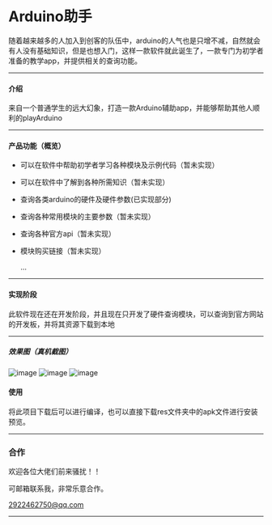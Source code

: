 # Arduino助手

随着越来越多的人加入到创客的队伍中，arduino的人气也是只增不减，自然就会有人没有基础知识，但是也想入门，这样一款软件就此诞生了，一款专门为初学者准备的教学app，并提供相关的查询功能。

---

#### 介绍

来自一个普通学生的远大幻象，打造一款Arduino辅助app，并能够帮助其他人顺利的playArduino

---




#### 产品功能（概览）

-  可以在软件中帮助初学者学习各种模块及示例代码（暂未实现）
-  可以在软件中了解到各种所需知识（暂未实现）
-  查询各类arduino的硬件及硬件参数(已实现部分)
-  查询各种常用模块的主要参数（暂未实现）
-  查询各种官方api（暂未实现）
-  模块购买链接（暂未实现）

    ...
 

---

#### 实现阶段
 此软件现在还在开发阶段，并且现在只开发了硬件查询模块，可以查询到官方网站的开发板，并将其资源下载到本地
 

---

##### 效果图（真机截图）
  ![image](https://github.com/joynchou/arduinoAssistent/blob/master/res/%E6%95%88%E6%9E%9C%E5%9B%BE%EF%BC%88%E7%9C%9F%E6%9C%BA%E8%BF%90%E8%A1%8C%EF%BC%89/%E6%A0%BC%E5%BC%8F%E5%B7%A5%E5%8E%82Screenshot_20180901-102307.jpg) ![image](https://github.com/joynchou/arduinoAssistent/blob/master/res/%E6%95%88%E6%9E%9C%E5%9B%BE%EF%BC%88%E7%9C%9F%E6%9C%BA%E8%BF%90%E8%A1%8C%EF%BC%89/%E6%A0%BC%E5%BC%8F%E5%B7%A5%E5%8E%82Screenshot_20180901-102316.jpg)
  ![image](https://github.com/joynchou/arduinoAssistent/blob/master/res/%E6%95%88%E6%9E%9C%E5%9B%BE%EF%BC%88%E7%9C%9F%E6%9C%BA%E8%BF%90%E8%A1%8C%EF%BC%89/%E6%A0%BC%E5%BC%8F%E5%B7%A5%E5%8E%82Screenshot_20180901-102326.jpg)
  
#### 使用
 将此项目下载后可以进行编译，也可以直接下载res文件夹中的apk文件进行安装预览。
 
---

### 合作
 欢迎各位大佬们前来骚扰！！
 
 可邮箱联系我，非常乐意合作。
 
 2922462750@qq.com

---
